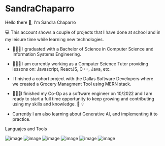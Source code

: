 # SandraChaparro

Hello there 👋, I'm Sandra Chaparro



   💻 This account shows a couple of projects that I have done at school and in my leisure time while learning new technologies.
    

  - 👩🏻‍🎓 I graduated with a Bachelor of Science in Computer Science and Information Systems Engineering.
  - 👩🏻‍🏫 I am currently working as a Computer Science Tutor providing lessons on: Javascript, ReactJS, C++, Java, etc.
  - I finished a cohort project with the Dallas Software Developers where we created a Grocery Managment Tool using MERN stack.
  - 👩🏼‍💻I finished my Co-Op as a software engineer on 10/2022 and I am ready to start a full time opportunity to keep growing and contributing using my           skills and knowledge. 🧠 💡

  - Currently I am also learning about Generative AI, and implementing it to practice.
  
  
  
  
  
  
  
 Languajes and Tools 
 
 
 
![image](https://user-images.githubusercontent.com/55746359/222834009-53b54843-f548-4be4-8c48-e6577c4375b3.png)
![image](https://user-images.githubusercontent.com/55746359/222834745-38890fed-3a24-46b2-9b82-6d945b240dba.png)
![image](https://user-images.githubusercontent.com/55746359/222834154-f16757bb-6f47-4bcf-9f5f-d54eb1912113.png)
![image](https://user-images.githubusercontent.com/55746359/222834228-d38265b2-4b6a-45d2-81ea-e40b3057d182.png)
![image](https://user-images.githubusercontent.com/55746359/222834703-d5588562-2595-496c-856f-b5fbf16adb12.png)
![image](https://user-images.githubusercontent.com/55746359/222836732-93fb17ef-f0be-4b7d-aeb2-c178dbae23d9.png)


  

